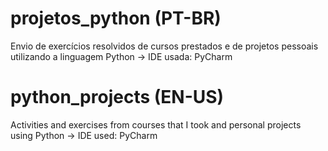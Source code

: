 # projetos_python (PT-BR) 
Envio de exercícios resolvidos de cursos prestados e de projetos pessoais utilizando a linguagem Python 
-> IDE usada: PyCharm

# python_projects (EN-US)
Activities and exercises from courses that I took and personal projects using Python 
-> IDE used: PyCharm
